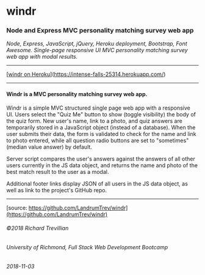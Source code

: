 # windr

### Node and Express MVC personality matching survey web app


*Node, Express, JavaScript, jQuery, Heroku deployment, Bootstrap, Font Awesome. Single-page responsive UI MVC personality matching survey web app with modal results.*
_________________________________________________

[[windr on Heroku](https://intense-falls-25314.herokuapp.com/)](https://intense-falls-25314.herokuapp.com/)

_________________________________________________

#### Windr is a MVC personality matching survey web app. 

Windr is a simple MVC structured single page web app with a responsive UI. Users select the "Quiz Me" button to show (toggle visibility) the body of the quiz form. New user's name, link to a photo, and quiz answers are temporarily stored in a JavaScript object (instead of a database). When the user submits their data, the form is validated to check for the name and link to photo entered, while all question radio buttons are set to "sometimes" (median value answer) by default. 

Server script compares the user's answers against the answers of all other users currently in the JS data object, and returns the name and photo of the best match result to the user as a modal.

Additional footer links display JSON of all users in the JS data object, as well as link to the project's GitHub repo.
 
_________________________________________________

[source: https://github.com/LandrumTrev/windr](https://github.com/LandrumTrev/windr)

###### ©2018 Richard Trevillian
###### University of Richmond, Full Stack Web Development Bootcamp
###### 2018-11-03